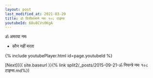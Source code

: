 ```yaml
---
layout: post
last_modified_at: 2021-03-29
title: ॐ विजीतात्मने नमः १०८ टाइम्स
youtubeId: 6Du8CVs0KgA
---
```

 
 
 ॐ अमरया नमः  
 
 -  कौन नहीं मरता 
 
  
 
  
 
 
 
 
 
 


{% include youtubePlayer.html id=page.youtubeId %}
 
[Next]({{ site.baseurl }}{% link  split2/_posts/2015-09-21-ॐ नियन्त्रे नमः १०८ टाइम्स.md%})
 
